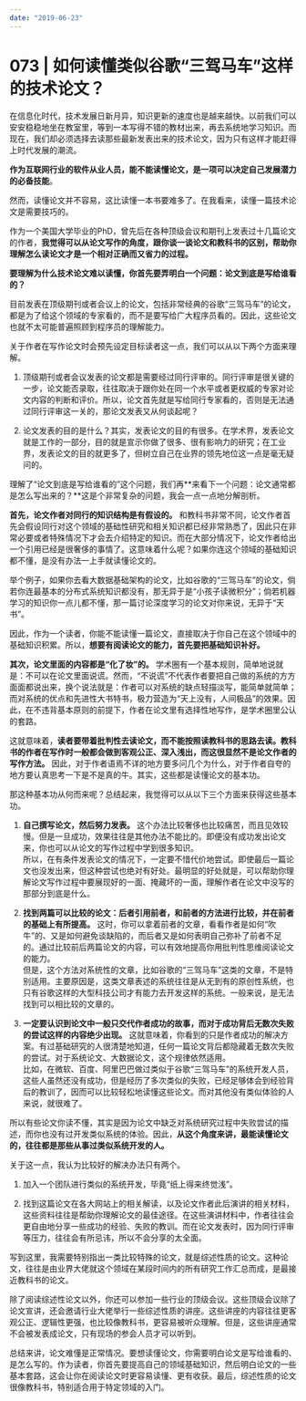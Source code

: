 ```yaml
---
date: "2019-06-23"
---  
```

      
# 073 | 如何读懂类似谷歌“三驾马车”这样的技术论文？
在信息化时代，技术发展日新月异，知识更新的速度也是越来越快。以前我们可以安安稳稳地坐在教室里，等到一本写得不错的教材出来，再去系统地学习知识。而现在，我们却必须选择去读那些最新发表出来的技术论文，因为只有这样才能赶得上时代发展的潮流。

**作为互联网行业的软件从业人员，能不能读懂论文，是一项可以决定自己发展潜力的必备技能**。

然而，读懂论文并不容易，这比读懂一本书要难多了。在我看来，读懂一篇技术论文是需要技巧的。

作为一个美国大学毕业的PhD，曾先后在各种顶级会议和期刊上发表过十几篇论文的作者，**我觉得可以从论文写作的角度，跟你谈一谈论文和教科书的区别，帮助你理解怎么读论文才是一个相对正确而又省力的过程。**

**要理解为什么技术论文难以读懂，你首先要弄明白一个问题：论文到底是写给谁看的？**

<!-- [[[read_end]]] -->

目前发表在顶级期刊或者会议上的论文，包括非常经典的谷歌“三驾马车”的论文，都是为了给这个领域的专家看的，而不是要写给广大程序员看的。因此，这些论文也就不太可能普遍照顾到程序员的理解能力。

关于作者在写作论文时会预先设定目标读者这一点，我们可以从以下两个方面来理解。

1.  顶级期刊或者会议发表的论文都是需要经过同行评审的。同行评审是很关键的一步，论文能否录取，往往取决于跟你处在同一个水平或者更权威的专家对论文内容的判断和评价。所以，论文首先就是写给同行专家看的，否则是无法通过同行评审这一关的，那论文发表又从何谈起呢？

2.  论文发表的目的是什么？其实，发表论文的目的有很多。在学术界，发表论文就是工作的一部分，目的就是宣示你做了很多、很有影响力的研究；在工业界，发表论文的目的就更多了，但树立自己在业界的领先地位这一点是毫无疑问的。

理解了“论文到底是写给谁看的”这个问题，我们再**来看下一个问题：论文通常都是怎么写出来的？**这是个非常复杂的问题，我会一点一点地分解剖析。

**首先，论文作者对同行的知识结构是有假设的。** 和教科书非常不同，论文作者首先会假设同行对这个领域的基础性研究和相关知识都已经非常熟悉了，因此只在非常必要或者特殊情况下才会去介绍特定的知识。而在大部分情况下，论文作者给出一个引用已经是很奢侈的事情了。这意味着什么呢？如果你连这个领域的基础知识都不懂，是没有办法一上手就读懂论文的。

举个例子，如果你去看大数据基础架构的论文，比如谷歌的“三驾马车”的论文，倘若你连最基本的分布式系统知识都没有，那无异于是“小孩子读微积分”；倘若机器学习的知识你一点儿都不懂，那一篇讨论深度学习的论文对你来说，无异于“天书”。

因此，作为一个读者，你能不能读懂一篇论文，直接取决于你自己在这个领域中的基础知识积累。所以，**想要有阅读论文的能力，首先要把基础知识补好。**

**其次，论文里面的内容都是“化了妆”的。** 学术圈有一个基本规则，简单地说就是：不可以在论文里面说谎。然而，“不说谎”不代表作者要把自己做的系统的方方面面都说出来，换个说法就是：作者可以对系统的缺点轻描淡写，能简单就简单；而对系统的优点和先进性大书特书，极力营造为“天上没有，人间极品”的效果。因此，在不违背基本原则的前提下，作者在论文里有选择性地写作，是学术圈里公认的套路。

这就意味着，**读者要带着批判性去读论文，而不能按照读教科书的思路去读。教科书的作者在写作时一般都会做到客观公正、深入浅出，而这很显然不是论文作者的写作方法。** 因此，对于作者语焉不详的地方要多问几个为什么，对于作者自夸的地方要认真思考一下是不是真的牛。其实，这些都是读懂论文的基本功。

那这种基本功从何而来呢？总结起来，我觉得可以从以下三个方面来获得这些基本功。

1.  **自己撰写论文，然后努力发表。** 这个办法比较奢侈也比较痛苦，而且见效较慢。但是一旦成功，效果往往是其他办法不能比的。即便没有成功发出论文来，你也可以从论文的写作过程中学到很多知识。  
    所以，在有条件发表论文的情况下，一定要不惜代价地尝试。即使最后一篇论文也没发出来，但这种尝试也绝对有好处。最明显的好处就是，可以帮助你理解论文写作过程中要展现好的一面、掩藏坏的一面，理解作者在论文中没写的那部分到底是什么。

2.  **找到两篇可以比较的论文：后者引用前者，和前者的方法进行比较，并在前者的基础上有所提高。** 这时，你可以拿着前者的文章，看看作者是如何“吹牛”的、又是如何避免谈缺陷的，而后者又是如何表明自己弥补了前者不足的。通过比较前后两篇论文的内容，可以有效地提高你用批判性思维阅读论文的能力。  
    但是，这个方法对系统性的文章，比如谷歌的“三驾马车”这类的文章，不是特别适用。主要原因是，这类文章表述的系统往往是从无到有的原创性系统，也只有谷歌这样的大型科技公司才有能力去开发这样的系统。一般来说，是无法找到可以相比较的文章的。

3.  **一定要认识到论文中一般只交代作者成功的故事，而对于成功背后无数次失败的尝试这样的内容绝少出现。** 这就意味着，你看到的只是作者成功的解决方案。有过基础研究的人很清楚地知道，任何一篇论文背后都隐藏着无数次失败的尝试。对于系统论文、大数据论文，这个规律依然适用。  
    比如，在微软、百度、阿里巴巴做过类似于谷歌“三驾马车”的系统开发人员，这些人虽然还没有成功，但是经历了多次类似的失败，已经足够体会到经验背后的教训了，因而可以比较轻松地读懂这些论文。而对其他没有类似体验的人来说，就很难了。

所以有些论文你读不懂，其实是因为论文中缺乏对系统研究过程中失败尝试的描述，而你也没有过开发类似系统的体验。因此，**从这个角度来讲，最能读懂论文的，往往都是那些从事过类似系统开发的人。**

关于这一点，我认为比较好的解决办法只有两个。

1.  加入一个团队进行类似的系统开发，毕竟“纸上得来终觉浅”。

2.  找到这篇论文在各大网站上的相关解读，以及论文作者此后演讲的相关材料，这些资料往往是帮助你理解论文的最佳途径。在这些演讲材料中，作者往往会更自由地分享一些成功的经验、失败的教训。而在论文发表时，因为同行评审等压力，往往会有所忌讳，所以不会分享的太全面。

写到这里，我需要特别指出一类比较特殊的论文，就是综述性质的论文。这种论文，往往是由业界大佬就这个领域在某段时间内的所有研究工作汇总而成，是最接近教科书的论文。

除了阅读综述性论文以外，你还可以参加一些行业的顶级会议。这些顶级会议除了论文宣讲，还会邀请行业大佬举行一些综述性质的讲座。这些讲座的内容往往更客观公正、逻辑性更强，也比较像教科书，更容易被听众理解。但是，这些讲座通常不会被发表成论文，只有现场的参会人员才可以听到。

总结来讲，论文难懂是正常情况。要想读懂论文，你需要明白论文是写给谁看的、是怎么写的。作为读者，你首先要提高自己的领域基础知识，然后明白论文的一些基本套路，这会让你在阅读论文时更容易读懂、更有收获。最后，综述性质的论文很像教科书，特别适合用于特定领域的入门。